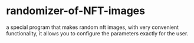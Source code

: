 # randomizer-of-NFT-images
a special program that makes random nft images, with very convenient functionality, it allows you to configure the parameters exactly for the user.
